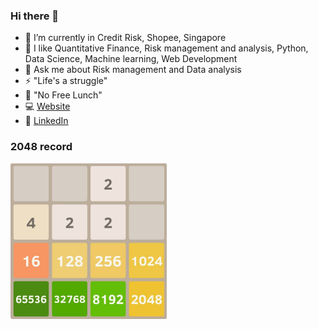 ### Hi there 👋

- 🔭 I’m currently in Credit Risk, Shopee, Singapore
- 🌱 I like Quantitative Finance, Risk management and analysis, Python, Data Science, Machine learning, Web Development
- 💬 Ask me about Risk management and Data analysis
- ⚡ "Life's a struggle"
- 🍜 "No Free Lunch"
- 💻 [Website](https://shiqingqi.no/)
- 🏹 [LinkedIn](https://www.linkedin.com/in/shiqingqi/)

### 2048 record
<img src="https://github.com/nightttt7/nightttt7/blob/master/2048.jpg?raw=true" width="250">
